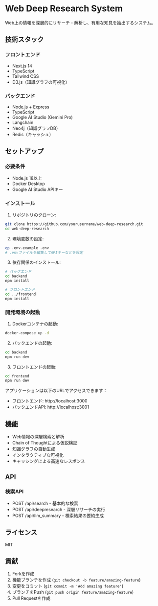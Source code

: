 # Web Deep Research System

Web上の情報を深層的にリサーチ・解析し、有用な知見を抽出するシステム。

## 技術スタック

### フロントエンド
- Next.js 14
- TypeScript
- Tailwind CSS
- D3.js（知識グラフの可視化）

### バックエンド
- Node.js + Express
- TypeScript
- Google AI Studio (Gemini Pro)
- Langchain
- Neo4j（知識グラフDB）
- Redis（キャッシュ）

## セットアップ

### 必要条件
- Node.js 18以上
- Docker Desktop
- Google AI Studio APIキー

### インストール

1. リポジトリのクローン:
```bash
git clone https://github.com/yourusername/web-deep-research.git
cd web-deep-research
```

2. 環境変数の設定:
```bash
cp .env.example .env
# .envファイルを編集してAPIキーなどを設定
```

3. 依存関係のインストール:
```bash
# バックエンド
cd backend
npm install

# フロントエンド
cd ../frontend
npm install
```

### 開発環境の起動

1. Dockerコンテナの起動:
```bash
docker-compose up -d
```

2. バックエンドの起動:
```bash
cd backend
npm run dev
```

3. フロントエンドの起動:
```bash
cd frontend
npm run dev
```

アプリケーションは以下のURLでアクセスできます：
- フロントエンド: http://localhost:3000
- バックエンドAPI: http://localhost:3001

## 機能

- Web情報の深層検索と解析
- Chain of Thoughtによる仮説検証
- 知識グラフの自動生成
- インタラクティブな可視化
- キャッシングによる高速なレスポンス

## API

### 検索API
- POST /api/search - 基本的な検索
- POST /api/deepresearch - 深層リサーチの実行
- POST /api/llm_summary - 検索結果の要約生成

## ライセンス

MIT

## 貢献

1. Forkを作成
2. 機能ブランチを作成 (`git checkout -b feature/amazing-feature`)
3. 変更をコミット (`git commit -m 'Add amazing feature'`)
4. ブランチをPush (`git push origin feature/amazing-feature`)
5. Pull Requestを作成
